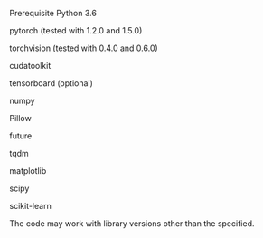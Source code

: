 Prerequisite
Python 3.6

pytorch (tested with 1.2.0 and 1.5.0)

torchvision (tested with 0.4.0 and 0.6.0)

cudatoolkit

tensorboard (optional)

numpy

Pillow

future

tqdm

matplotlib

scipy

scikit-learn

The code may work with library versions other than the specified.

